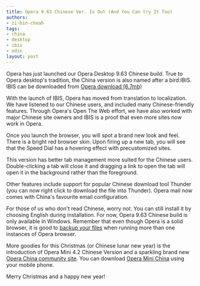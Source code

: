 ```yaml
---
title: Opera 9.63 Chinese Ver. Is Out (And You Can try It Too)
authors:
- zi-bin-cheah
tags:
- china
- desktop
- ibis
- odin
layout: post
---
```

<p>
Opera has just launched our Opera Desktop 9.63 Chinese build. True to Opera desktop&#39;s tradition, the China version is also named after a bird:IBIS. IBIS can be downloaded from <a href="http://www.opera.com/download/get.pl?id=31945">Opera download (6.7mb)</a>
</p>
<p>
With the launch of IBIS, Opera has moved from translation to localization. We have listened to our Chinese users, and included many Chinese-friendly features. Through Opera&#39;s Open The Web effort, we have also worked with major Chinese site owners and IBIS is a proof that even more sites now work in Opera.
</p>
<p>
Once you launch the browser, you will spot a brand new look and feel. There is a bright red browser skin. Upon firing up a new tab, you will see that the Speed Dial has a hovering effect with precustomized sites.
</p>
<p>
This version has better tab management more suited for the Chinese users. Double-clicking a tab will close it and dragging a link to open the tab will open it in the background rather than the foreground.
</p>
<p>
Other features include support for popular Chinese download tool Thunder (you can now right click to download the file into Thunder). Opera mail now comes with China&#39;s favourite email configuration.
</p>
<p>
For those of us who don&#39;t read Chinese, worry not. You can still install it by choosing English during installation.
For now, Opera 9.63 Chinese build is only available in Windows. Remember that even though Opera is a solid browser, it is good to <a href="http://www.opera.com/support/kb/view/313/">backup your files</a> when running more than one instances of Opera browser.
</p>
<p>
More goodies for this Christmas (or Chinese lunar new year) is the introduction of Opera Mini 4.2 Chinese Version and a sparkling brand new <a href="http://www.operachina.com">Opera China community site</a>. You can download <a href="http://mini.opera.com/cn">Opera Mini China</a> using your mobile phone.
</p>
<p>
Merry Christmas and a happy new year!
</p>
